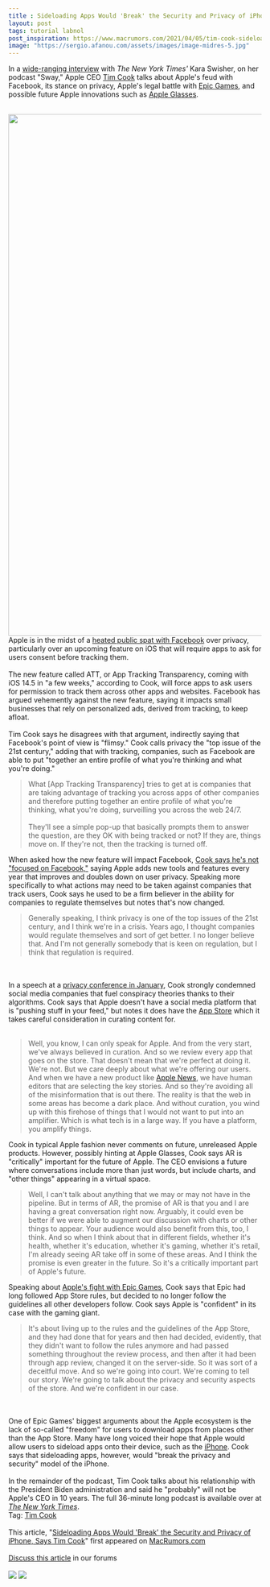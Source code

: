 ```yaml
---
title : Sideloading Apps Would 'Break' the Security and Privacy of iPhone, Says Tim Cook
layout: post
tags: tutorial labnol
post_inspiration: https://www.macrumors.com/2021/04/05/tim-cook-sideloading-apps-would-break-the-iphone/
image: "https://sergio.afanou.com/assets/images/image-midres-5.jpg"
---
```


In a <a href="https://www.nytimes.com/2021/04/05/opinion/is-apples-privacy-push-facebooks-existential-threat.html">wide-ranging interview</a> with <em>The New York Times'</em> Kara Swisher, on her podcast "Sway," Apple CEO <a href="https://www.macrumors.com/guide/tim-cook/">Tim Cook</a> talks about Apple's feud with Facebook, its stance on privacy, Apple's legal battle with <a href="https://www.macrumors.com/guide/epic-games/">Epic Games</a>, and possible future Apple innovations such as <a href="https://www.macrumors.com/roundup/apple-glasses/">Apple Glasses</a>.
<br/>

<br/>
<img src="https://images.macrumors.com/article-new/2021/03/tim-cook-apple-park.jpg" alt="" width="1841" height="1036" class="aligncenter size-full wp-image-789697" />
<br/>
Apple is in the midst of a <a href="https://www.macrumors.com/2020/11/19/apple-app-tracking-transparency-letter/">heated public spat with Facebook</a> over privacy, particularly over an upcoming feature on iOS that will require apps to ask for users consent before tracking them. 
<br/>

<br/>
The new feature called ATT, or App Tracking Transparency, coming with iOS 14.5 in "a few weeks," according to Cook, will force apps to ask users for permission to track them across other apps and websites. Facebook has argued vehemently against the new feature, saying it impacts small businesses that rely on personalized ads, derived from tracking, to keep afloat.
<br/>

<br/>
&zwnj;Tim Cook&zwnj; says he disagrees with that argument, indirectly saying that Facebook's point of view is "flimsy." Cook calls privacy the "top issue of the 21st century," adding that with tracking, companies, such as Facebook are able to put "together an entire profile of what you're thinking and what you're doing."
<br/>
<blockquote>What [App Tracking Transparency] tries to get at is companies that are taking advantage of tracking you across apps of other companies and therefore putting together an entire profile of what you're thinking, what you're doing, surveilling you across the web 24/7.
<br/>

<br/>
They'll see a simple pop-up that basically prompts them to answer the question, are they OK with being tracked or not? If they are, things move on. If they're not, then the tracking is turned off.</blockquote>When asked how the new feature will impact Facebook, <a href="https://www.macrumors.com/2021/04/03/tim-cook-responds-facebook-ios-privacy/">Cook says he's not "focused on Facebook,"</a> saying Apple adds new tools and features every year that improves and doubles down on user privacy. Speaking more specifically to what actions may need to be taken against companies that track users, Cook says he used to be a firm believer in the ability for companies to regulate themselves but notes that's now changed.
<br/>
<blockquote>Generally speaking, I think privacy is one of the top issues of the 21st century, and I think we're in a crisis. Years ago, I thought companies would regulate themselves and sort of get better. I no longer believe that. And I'm not generally somebody that is keen on regulation, but I think that regulation is required.</blockquote>
<br/>

<br/>
In a speech at a <a href="https://www.macrumors.com/2021/01/28/tim-cook-speaks-at-data-protection-conference//">privacy conference in January</a>, Cook strongly condemned social media companies that fuel conspiracy theories thanks to their algorithms. Cook says that Apple doesn't have a social media platform that is "pushing stuff in your feed," but notes it does have the <a href="https://www.macrumors.com/guide/app-store/">App Store</a> which it takes careful consideration in curating content for.
<br/>

<br/>
<blockquote>Well, you know, I can only speak for Apple. And from the very start, we've always believed in curation. And so we review every app that goes on the store. That doesn't mean that we're perfect at doing it. We're not. But we care deeply about what we're offering our users. And when we have a new product like <a href="https://www.macrumors.com/guide/apple-news-plus/">Apple News</a>, we have human editors that are selecting the key stories. And so they're avoiding all of the misinformation that is out there. The reality is that the web in some areas has become a dark place. And without curation, you wind up with this firehose of things that I would not want to put into an amplifier. Which is what tech is in a large way. If you have a platform, you amplify things.</blockquote>Cook in typical Apple fashion never comments on future, unreleased Apple products. However, possibly hinting at &zwnj;Apple Glasses&zwnj;, Cook says AR is "critically" important for the future of Apple. The CEO envisions a future where conversations include more than just words, but include charts, and "other things" appearing in a virtual space.
<br/>
<blockquote>Well, I can't talk about anything that we may or may not have in the pipeline. But in terms of AR, the promise of AR is that you and I are having a great conversation right now. Arguably, it could even be better if we were able to augment our discussion with charts or other things to appear. Your audience would also benefit from this, too, I think. And so when I think about that in different fields, whether it's health, whether it's education, whether it's gaming, whether it's retail, I'm already seeing AR take off in some of these areas. And I think the promise is even greater in the future. So it's a critically important part of Apple's future.</blockquote>Speaking about <a href="https://www.macrumors.com/2020/08/28/apple-terminates-epic-games-developer-account/">Apple's fight with Epic Games</a>, Cook says that Epic had long followed &zwnj;App Store&zwnj; rules, but decided to no longer follow the guidelines all other developers follow. Cook says Apple is "confident" in its case with the gaming giant.<blockquote>It's about living up to the rules and the guidelines of the &zwnj;App Store&zwnj;, and they had done that for years and then had decided, evidently, that they didn't want to follow the rules anymore and had passed something throughout the review process, and then after it had been through app review, changed it on the server-side. So it was sort of a deceitful move. And so we're going into court. We're coming to tell our story. We're going to talk about the privacy and security aspects of the store. And we're confident in our case.</blockquote>
<br/>

<br/>
One of &zwnj;Epic Games&zwnj;' biggest arguments about the Apple ecosystem is the lack of so-called "freedom" for users to download apps from places other than the &zwnj;App Store&zwnj;. Many have long voiced their hope that Apple would allow users to sideload apps onto their device, such as the <a href="https://www.macrumors.com/guide/iphone/">iPhone</a>. Cook says that sideloading apps, however, would "break the privacy and security" model of the &zwnj;iPhone&zwnj;.
<br/>

<br/>
In the remainder of the podcast, &zwnj;Tim Cook&zwnj; talks about his relationship with the President Biden administration and said he "probably" will not be Apple's CEO in 10 years. The full 36-minute long podcast is available over at <em><a href="https://www.nytimes.com/2021/04/05/opinion/is-apples-privacy-push-facebooks-existential-threat.html">The New York Times</a></em>.<div class="linkback">Tag: <a href="https://www.macrumors.com/guide/tim-cook/">Tim Cook</a></div><br/>This article, &quot;<a href="https://www.macrumors.com/2021/04/05/tim-cook-sideloading-apps-would-break-the-iphone/">Sideloading Apps Would &#039;Break&#039; the Security and Privacy of iPhone, Says Tim Cook</a>&quot; first appeared on <a href="https://www.macrumors.com">MacRumors.com</a><br/><br/><a href="https://forums.macrumors.com/threads/sideloading-apps-would-break-the-security-and-privacy-of-iphone-says-tim-cook.2290658/">Discuss this article</a> in our forums<br/><br/><div class="feedflare">
<a href="http://feeds.macrumors.com/~ff/MacRumors-All?a=8hkldZF9Tfc:UlcLP8Dn5hc:6W8y8wAjSf4"><img src="http://feeds.feedburner.com/~ff/MacRumors-All?d=6W8y8wAjSf4" border="0"></img></a> <a href="http://feeds.macrumors.com/~ff/MacRumors-All?a=8hkldZF9Tfc:UlcLP8Dn5hc:qj6IDK7rITs"><img src="http://feeds.feedburner.com/~ff/MacRumors-All?d=qj6IDK7rITs" border="0"></img></a>
</div><img src="http://feeds.feedburner.com/~r/MacRumors-All/~4/8hkldZF9Tfc" height="1" width="1" alt=""/>